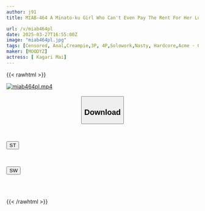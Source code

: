 ```yaml
---
author: j91
title: MIAB-464 A Minato-ku Girl Who Can't Even Pay The Rent For Her Luxury Apartment After Her Dad Dumps Her Is Filmed With A Legendary Debt Collector Who Takes Out Both Her Holes And Releases It Without Her Permission. Mai Hanagari

url: /v/miab464pl
date: 2025-03-27T16:55:00Z
image: "miab464pl.jpg"
tags: [Censored, Anal,Creampie,3P, 4P,Solowork,Nasty, Hardcore,Acme · Orgasm	]
maker: [MOODYZ]
actress: [ Kagari Mai]
---
```



{{< rawhtml >}}

<div class="video" data-videoid="j7ypMMz2P3UaMR">
    <a href="javascript:;">
        <img src="/v/miab464pl/miab464pl.jpg" width="WIDTH" height="HEIGHT" alt="miab464pl.mp4" loading="lazy">
    </a>
</div>

<script type="text/javascript" src="https://j91.asia/asset/on-demand-st.js"></script>

<br>
  <link rel="stylesheet" href="https://j91.asia/asset/bs5.css">
  
  <center>
  <button class="btn btn-primary" type="button" data-bs-toggle="collapse" data-bs-target=".multi-collapse" aria-expanded="false" aria-controls="multiCollapseExample1 multiCollapseExample2"><h2>Download</h2></button></center>
</p>
<div class="row">
  <div class="col">
    <div class="collapse multi-collapse" id="multiCollapseExample1">
      <div class="card card-body">
	      	      <br>
<div class="buttons">  
<p><a href="/v/miab464pl/st.html" target="_blank"><button class="btn-hover color-3"><i class="fa fa-download"></i> ST</button></a></p></div>
    </div>
  </div>
</div>
  <div class="col">
    <div class="collapse multi-collapse" id="multiCollapseExample2">
      <div class="card card-body">
	      <br>
<div class="buttons">
<p><a href="/v/miab464pl/sw.html" target="_blank"><button class="btn-hover color-2"><i class="fa fa-download"></i> SW</button></a></p></div>
<br><br>
      </div>
    </div>
  </div>
</div>

{{< /rawhtml >}}